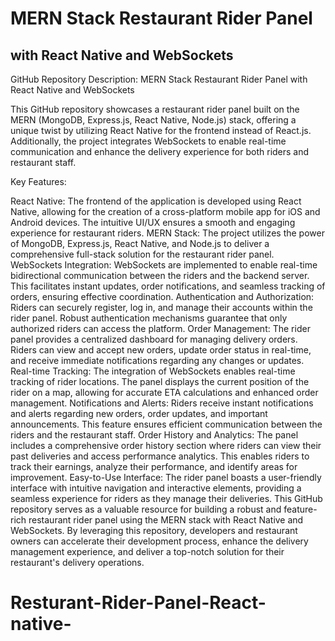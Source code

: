 # MERN Stack Restaurant Rider Panel
## with React Native and WebSockets

GitHub Repository Description: MERN Stack Restaurant Rider Panel with React Native and WebSockets

This GitHub repository showcases a restaurant rider panel built on the MERN (MongoDB, Express.js, React Native, Node.js) stack, offering a unique twist by utilizing React Native for the frontend instead of React.js. Additionally, the project integrates WebSockets to enable real-time communication and enhance the delivery experience for both riders and restaurant staff.

Key Features:

React Native: The frontend of the application is developed using React Native, allowing for the creation of a cross-platform mobile app for iOS and Android devices. The intuitive UI/UX ensures a smooth and engaging experience for restaurant riders.
MERN Stack: The project utilizes the power of MongoDB, Express.js, React Native, and Node.js to deliver a comprehensive full-stack solution for the restaurant rider panel.
WebSockets Integration: WebSockets are implemented to enable real-time bidirectional communication between the riders and the backend server. This facilitates instant updates, order notifications, and seamless tracking of orders, ensuring effective coordination.
Authentication and Authorization: Riders can securely register, log in, and manage their accounts within the rider panel. Robust authentication mechanisms guarantee that only authorized riders can access the platform.
Order Management: The rider panel provides a centralized dashboard for managing delivery orders. Riders can view and accept new orders, update order status in real-time, and receive immediate notifications regarding any changes or updates.
Real-time Tracking: The integration of WebSockets enables real-time tracking of rider locations. The panel displays the current position of the rider on a map, allowing for accurate ETA calculations and enhanced order management.
Notifications and Alerts: Riders receive instant notifications and alerts regarding new orders, order updates, and important announcements. This feature ensures efficient communication between the riders and the restaurant staff.
Order History and Analytics: The panel includes a comprehensive order history section where riders can view their past deliveries and access performance analytics. This enables riders to track their earnings, analyze their performance, and identify areas for improvement.
Easy-to-Use Interface: The rider panel boasts a user-friendly interface with intuitive navigation and interactive elements, providing a seamless experience for riders as they manage their deliveries.
This GitHub repository serves as a valuable resource for building a robust and feature-rich restaurant rider panel using the MERN stack with React Native and WebSockets. By leveraging this repository, developers and restaurant owners can accelerate their development process, enhance the delivery management experience, and deliver a top-notch solution for their restaurant's delivery operations.
# Resturant-Rider-Panel-React-native-
